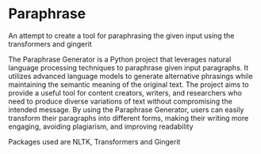 # Paraphrase
An attempt to create a tool for paraphrasing the given input using the transformers and gingerit

The Paraphrase Generator is a Python project that leverages natural language processing techniques to paraphrase given input paragraphs.
It utilizes advanced language models to generate alternative phrasings while maintaining the semantic meaning of the original text.
The project aims to provide a useful tool for content creators, writers, and researchers who need to produce diverse variations of text without compromising the intended message. 
By using the Paraphrase Generator, users can easily transform their paragraphs into different forms, making their writing more engaging, avoiding plagiarism, and improving readability

Packages used are NLTK, Transformers and Gingerit
